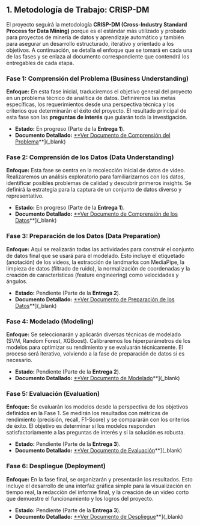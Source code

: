 ## 1. Metodología de Trabajo: CRISP-DM

El proyecto seguirá la metodología **CRISP-DM (Cross-Industry Standard Process for Data Mining)** porque es el estándar más utilizado y probado para proyectos de minería de datos y aprendizaje automático y también para asegurar un desarrollo estructurado, iterativo y orientado a los objetivos. A continuación, se detalla el enfoque que se tomará en cada una de las fases y se enlaza al documento correspondiente que contendrá los entregables de cada etapa.

### Fase 1: Comprensión del Problema (Business Understanding)
**Enfoque:** En esta fase inicial, traduciremos el objetivo general del proyecto en un problema técnico de analítica de datos. Definiremos las metas específicas, los requerimientos desde una perspectiva técnica y los criterios que determinarán el éxito del proyecto. El resultado principal de esta fase son las **preguntas de interés** que guiarán toda la investigación.
*   **Estado:** En progreso (Parte de la **Entrega 1**).
*   **Documento Detallado:** [**Ver Documento de Comprensión del Problema](./1_Comprension_de_problema.md)**](_blank)

### Fase 2: Comprensión de los Datos (Data Understanding)
**Enfoque:** Esta fase se centra en la recolección inicial de datos de video. Realizaremos un análisis exploratorio para familiarizarnos con los datos, identificar posibles problemas de calidad y descubrir primeros insights. Se definirá la estrategia para la captura de un conjunto de datos diverso y representativo.
*   **Estado:** En progreso (Parte de la **Entrega 1**).
*   **Documento Detallado:** [**Ver Documento de Comprensión de los Datos](./2_Comprension_de_los_datos.md)**](_blank)

### Fase 3: Preparación de los Datos (Data Preparation)
**Enfoque:** Aquí se realizarán todas las actividades para construir el conjunto de datos final que se usará para el modelado. Esto incluye el etiquetado (anotación) de los videos, la extracción de landmarks con MediaPipe, la limpieza de datos (filtrado de ruido), la normalización de coordenadas y la creación de características (feature engineering) como velocidades y ángulos.
*   **Estado:** Pendiente (Parte de la **Entrega 2**).
*   **Documento Detallado:** [**Ver Documento de Preparación de los Datos](./Entrega2/3_Preparacion_de_los_Datos.md)**](_blank)

### Fase 4: Modelado (Modeling)
**Enfoque:** Se seleccionarán y aplicarán diversas técnicas de modelado (SVM, Random Forest, XGBoost). Calibraremos los hiperparámetros de los modelos para optimizar su rendimiento y se evaluarán técnicamente. El proceso será iterativo, volviendo a la fase de preparación de datos si es necesario.
*   **Estado:** Pendiente (Parte de la **Entrega 2**).
*   **Documento Detallado:** [**Ver Documento de Modelado](./Entrega2/4_Modelado.md)**](_blank)

### Fase 5: Evaluación (Evaluation)
**Enfoque:** Se evaluarán los modelos desde la perspectiva de los objetivos definidos en la Fase 1. Se medirán los resultados con métricas de rendimiento (precisión, recall, F1-Score) y se compararán con los criterios de éxito. El objetivo es determinar si los modelos responden satisfactoriamente a las preguntas de interés y si la solución es robusta.
*   **Estado:** Pendiente (Parte de la **Entrega 3**).
*   **Documento Detallado:** [**Ver Documento de Evaluación](./Entrega3/5_Evaluacion.md)**](_blank)

### Fase 6: Despliegue (Deployment)
**Enfoque:** En la fase final, se organizarán y presentarán los resultados. Esto incluye el desarrollo de una interfaz gráfica simple para la visualización en tiempo real, la redacción del informe final, y la creación de un video corto que demuestre el funcionamiento y los logros del proyecto.
*   **Estado:** Pendiente (Parte de la **Entrega 3**).
*   **Documento Detallado:** [**Ver Documento de Despliegue](./Entrega3/6_Despliegue.md)**](_blank)